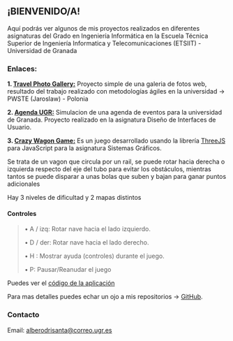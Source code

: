 ## ¡BIENVENIDO/A!
Aquí podrás ver algunos de mis proyectos realizados en diferentes asignaturas del Grado en Ingeniería Informática en la Escuela Técnica Superior de Ingeniería Informatica y Telecomunicaciones (ETSIIT) - Universidad de Granada 

### Enlaces:

**1. [Travel Photo Gallery:](https://albertorsn.github.io/TravelPhotoGallery/index.html)**
Proyecto simple de una galeria de fotos web, resultado del trabajo realizado con metodologías ágiles en la universidad -> PWSTE (Jaroslaw) - Polonia

**2. [Agenda UGR:](https://albertorsn.github.io/DIU)**
Simulacion de una agenda de eventos para la universidad de Granada. Proyecto realizado en la asignatura Diseño de Interfaces de Usuario.

**3. [Crazy Wagon Game:](https://albertorsn.github.io/CrazyWagonGame/code/index.html)** Es un juego desarrollado usando la librería [ThreeJS](https://threejs.org/) para JavaScript para la asignatura Sistemas Gráficos.

Se trata de un vagon que circula por un rail, se puede rotar hacia derecha o izquierda respecto del eje del tubo para evitar los obstáculos, mientras tantos se puede disparar a unas bolas que suben y bajan para ganar puntos adicionales

Hay 3 niveles de dificultad y 2 mapas distintos

#### Controles

> • A / izq: Rotar nave hacia el lado izquierdo.
>
> • D / der: Rotar nave hacia el lado derecho.
>
> • H : Mostrar ayuda (controles) durante el juego.
>
> • P: Pausar/Reanudar el juego


Puedes ver el [código de la aplicación](https://github.com/AlbertoRSN/CrazyWagonGame/)


Para mas detalles puedes echar un ojo a mis repositorios -> [GitHub](https://github.com/AlbertoRSN).


### Contacto
Email: [alberodrisanta@correo.ugr.es](alberodrisanta@correo.ugr.es)
